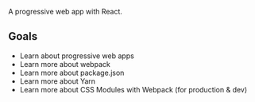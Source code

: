 A progressive web app with React.

## Goals

- Learn about progressive web apps
- Learn more about webpack
- Learn more about package.json
- Learn more about Yarn
- Learn more about CSS Modules with Webpack (for production & dev)